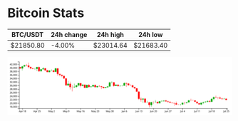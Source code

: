 # Bitcoin Stats

BTC/USDT|24h change|24h high|24h low|
|---|---|---|---|
|$21850.80|-4.00%|$23014.64|$21683.40|

<img src="./chart.svg">
